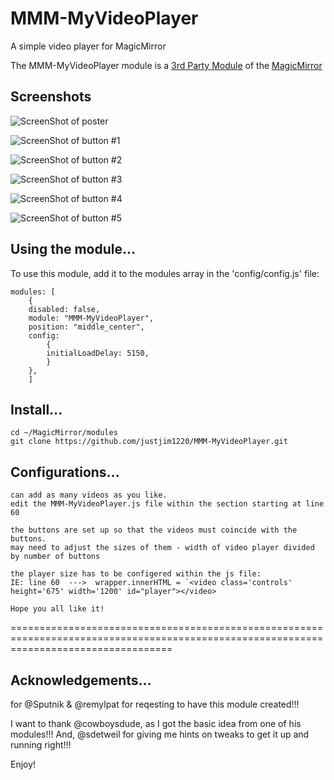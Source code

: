 # MMM-MyVideoPlayer
A simple video player for MagicMirror

The MMM-MyVideoPlayer module is a <a href=https://github.com/MichMich/MagicMirror/wiki/3rd-Party-Modules>3rd Party Module</a> of the <a href=https://github.com/MichMich/MagicMirror/tree/developMagicMirror>MagicMirror</a> 

## Screenshots
![ScreenShot of poster](https://github.com/justjim1220/MMM-MyVideoPlayer/blob/master/Screenshot%20(442).png)

![ScreenShot of button #1](https://github.com/justjim1220/MMM-MyVideoPlayer/blob/master/Screenshot%20(443).png)

![ScreenShot of button #2](https://github.com/justjim1220/MMM-MyVideoPlayer/blob/master/Screenshot%20(444).png)

![ScreenShot of button #3](https://github.com/justjim1220/MMM-MyVideoPlayer/blob/master/Screenshot%20(445).png)

![ScreenShot of button #4](https://github.com/justjim1220/MMM-MyVideoPlayer/blob/master/Screenshot%20(446).png)

![ScreenShot of button #5](https://github.com/justjim1220/MMM-MyVideoPlayer/blob/master/Screenshot%20(447).png)


## Using the module...

To use this module, add it to the modules array in the 'config/config.js' file:
```
modules: [
    {
	disabled: false,
	module: "MMM-MyVideoPlayer",
	position: "middle_center",
	config:
	    {
		initialLoadDelay: 5150,
	    }
	},
    ]
```

## Install...
```
cd ~/MagicMirror/modules
git clone https://github.com/justjim1220/MMM-MyVideoPlayer.git
```

## Configurations...
```
can add as many videos as you like.
edit the MMM-MyVideoPlayer.js file within the section starting at line 60

the buttons are set up so that the videos must coincide with the buttons. 
may need to adjust the sizes of them - width of video player divided by number of buttons

the player size has to be configered within the js file:
IE: line 60  --->  wrapper.innerHTML = `<video class='controls' height='675' width='1200' id="player"></video>
 
Hope you all like it!
```
========================================================================================================================================

## Acknowledgements...
for @Sputnik & @remylpat for reqesting to have this module created!!!

I want to thank @cowboysdude, as I got the basic idea from one of his modules!!!
And, @sdetweil for giving me hints on tweaks to get it up and running right!!!

Enjoy!
